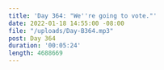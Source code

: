 ```yaml
---
title: 'Day 364: "We''re going to vote."'
date: 2022-01-18 14:55:00 -08:00
file: "/uploads/Day-B364.mp3"
post: Day 364
duration: '00:05:24'
length: 4688669
---
```


